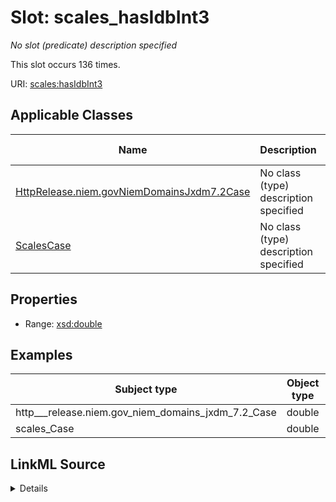 

# Slot: scales_hasIdbInt3


_No slot (predicate) description specified_






This slot occurs 136 times.


URI: [scales:hasIdbInt3](http://schemas.scales-okn.org/rdf/scales#hasIdbInt3)



<!-- no inheritance hierarchy -->





## Applicable Classes

| Name | Description | Modifies Slot |
| --- | --- | --- |
| [HttpRelease.niem.govNiemDomainsJxdm7.2Case](../classes/HttpRelease.niem.govNiemDomainsJxdm7.2Case.md) | No class (type) description specified |  yes  |
| [ScalesCase](../classes/ScalesCase.md) | No class (type) description specified |  yes  |







## Properties

* Range: [xsd:double](http://www.w3.org/2001/XMLSchema#double)






## Examples

| Subject type | Object type | Example subject | Example object | Occurrences |
| --- | --- | --- | --- | --- |
| http___release.niem.gov_niem_domains_jxdm_7.2_Case | double | scales:/CaseCriminal | -8.0 | 136 |
| scales_Case | double | scales:/CaseCriminal | -8.0 | 136 |




## LinkML Source

<details>

```yaml
name: scales_hasIdbInt3
annotations:
  count:
    tag: count
    value: 136
description: No slot (predicate) description specified
examples:
- object:
    example_object: '-8.0'
    example_object_type: double
    example_predicate: scales:hasIdbInt3
    example_subject: scales:/CaseCriminal
    example_subject_type: http___release.niem.gov_niem_domains_jxdm_7.2_Case
- object:
    example_object: '-8.0'
    example_object_type: double
    example_predicate: scales:hasIdbInt3
    example_subject: scales:/CaseCriminal
    example_subject_type: scales_Case
from_schema: scales-kg
rank: 1000
slot_uri: scales:hasIdbInt3
alias: scales_hasIdbInt3
domain_of:
- http___release.niem.gov_niem_domains_jxdm_7.2_Case
- scales_Case
range: double

```
</details>